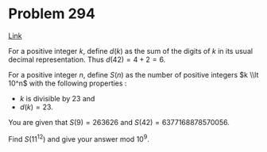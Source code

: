 # Problem 294

[Link](https://projecteuler.net/problem=294)

For a positive integer $k$, define $d(k)$ as the sum of the digits of $k$ in its usual decimal representation. Thus $d(42) = 4+2 = 6$. 

For a positive integer $n$, define $S(n)$ as the number of positive integers $k \\lt 10^n$ with the following properties : 

*   $k$ is divisible by $23$ and
*   $d(k) = 23$.

You are given that $S(9) = 263626$ and $S(42) = 6377168878570056$.

Find $S(11^{12})$ and give your answer mod $10^9$.

